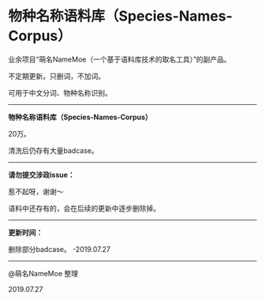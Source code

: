 # 物种名称语料库（Species-Names-Corpus）
业余项目“萌名NameMoe（一个基于语料库技术的取名工具）”的副产品。

不定期更新。只删词，不加词。

可用于中文分词、物种名称识别。

---

<strong>物种名称语料库（Species-Names-Corpus）</strong>

20万。

清洗后仍存有大量badcase。

---

<strong>请勿提交涉政issue：</strong>

惹不起呀，谢谢～

语料中还存有的，会在后续的更新中逐步删除掉。

---

<strong>更新时间：</strong>

删除部分badcase。 -2019.07.27

---

@萌名NameMoe 整理

2019.07.27
